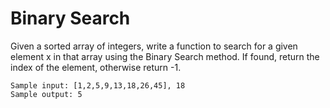 # Binary Search

Given a sorted array of integers, write a function to search for a given element x in that array using the Binary Search method. If found, return the index of the element, otherwise return -1.

```
Sample input: [1,2,5,9,13,18,26,45], 18
Sample output: 5
```
